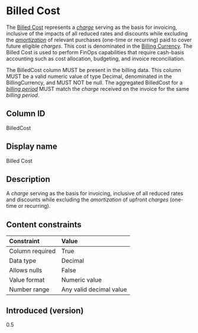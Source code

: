 # Billed Cost

The [Billed Cost](#glossary:billed-cost) represents a [*charge*](#glossary:charge) serving as the basis for invoicing, inclusive of the impacts of all reduced rates and discounts while excluding the [*amortization*](#glossary:amortization) of relevant purchases (one-time or recurring) paid to cover future eligible *charges*. This cost is denominated in the [Billing Currency](#billingcurrency). The Billed Cost is used to perform FinOps capabilities that require cash-basis accounting such as cost allocation, budgeting, and invoice reconciliation.

The BilledCost column MUST be present in the billing data. This column MUST be a valid numeric value of type Decimal, denominated in the BillingCurrency, and MUST NOT be null. The aggregated BilledCost for a [*billing period*](#glossary:billing-period) MUST match the *charge* received on the invoice for the same *billing period*.

## Column ID

BilledCost

## Display name

Billed Cost

## Description

A *charge* serving as the basis for invoicing, inclusive of all reduced rates and discounts while excluding the *amortization* of upfront *charges* (one-time or recurring).

## Content constraints

|    Constraint   |      Value              |
|:----------------|:------------------------|
| Column required | True                    |
| Data type       | Decimal                 |
| Allows nulls    | False                   |
| Value format    | Numeric value           |
| Number range    | Any valid decimal value |

## Introduced (version)

0.5

